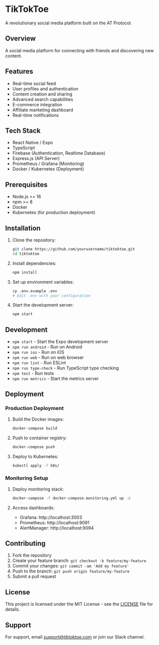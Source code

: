 # TikTokToe

A revolutionary social media platform built on the AT Protocol.

## Overview

A social media platform for connecting with friends and discovering new content.

## Features

- Real-time social feed
- User profiles and authentication
- Content creation and sharing
- Advanced search capabilities
- E-commerce integration
- Affiliate marketing dashboard
- Real-time notifications

## Tech Stack

- React Native / Expo
- TypeScript
- Firebase (Authentication, Realtime Database)
- Express.js (API Server)
- Prometheus / Grafana (Monitoring)
- Docker / Kubernetes (Deployment)

## Prerequisites

- Node.js >= 16
- npm >= 8
- Docker
- Kubernetes (for production deployment)

## Installation

1. Clone the repository:
   ```bash
   git clone https://github.com/yourusername/tiktoktoe.git
   cd tiktoktoe
   ```

2. Install dependencies:
   ```bash
   npm install
   ```

3. Set up environment variables:
   ```bash
   cp .env.example .env
   # Edit .env with your configuration
   ```

4. Start the development server:
   ```bash
   npm start
   ```

## Development

- `npm start` - Start the Expo development server
- `npm run android` - Run on Android
- `npm run ios` - Run on iOS
- `npm run web` - Run on web browser
- `npm run lint` - Run ESLint
- `npm run type-check` - Run TypeScript type checking
- `npm test` - Run tests
- `npm run metrics` - Start the metrics server

## Deployment

### Production Deployment

1. Build the Docker images:
   ```bash
   docker-compose build
   ```

2. Push to container registry:
   ```bash
   docker-compose push
   ```

3. Deploy to Kubernetes:
   ```bash
   kubectl apply -f k8s/
   ```

### Monitoring Setup

1. Deploy monitoring stack:
   ```bash
   docker-compose -f docker-compose.monitoring.yml up -d
   ```

2. Access dashboards:
   - Grafana: http://localhost:3003
   - Prometheus: http://localhost:9091
   - AlertManager: http://localhost:9094

## Contributing

1. Fork the repository
2. Create your feature branch: `git checkout -b feature/my-feature`
3. Commit your changes: `git commit -am 'Add my feature'`
4. Push to the branch: `git push origin feature/my-feature`
5. Submit a pull request

## License

This project is licensed under the MIT License - see the [LICENSE](LICENSE) file for details.

## Support

For support, email support@tiktoktoe.com or join our Slack channel.
